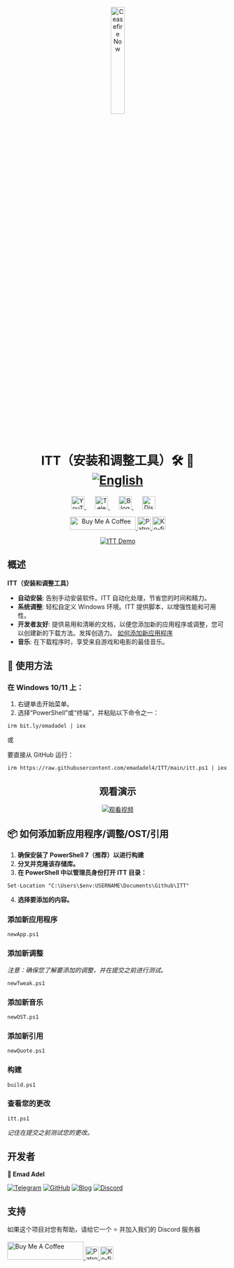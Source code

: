 <p align="center">
  <a href="https://techforpalestine.org/learn-more" rel="nofollow">
    <img src="https://raw.githubusercontent.com/Safouene1/support-palestine-banner/master/StandWithPalestine.svg" alt="Ceasefire Now" style="width:25%;">
  </a>
</p>

<h1 align="center">ITT（安装和调整工具）🛠️ 🚀
<div align="center">
<a href="/README.md">
  <img src="https://img.shields.io/badge/-English-green" alt="English">
</a>
</div>
</h1>

<div align="center">
   <a href="https://www.youtube.com/@emadadel4" style="margin-right: 20px;">
        <img src="https://img.shields.io/badge/YouTube-FF0000?style=flat&logo=youtube&logoColor=white" alt="YouTube" height="30">
    </a>
    <a href="https://t.me/ittemadadel" style="margin-right: 20px;">
        <img src="https://img.shields.io/badge/Telegram-2CA5E0?style=flat&logo=telegram&logoColor=white" alt="Telegram" height="30">
    </a>
    <a href="https://emadadel4.github.io" style="margin-right: 20px;">
        <img src="https://img.shields.io/badge/Blog-FF5722?style=flat&logo=blogger&logoColor=white" alt="Blog" height="30">
    </a>
    <a href="https://discord.gg/3eV79KgD" style="margin-right: 20px;">
        <img src="https://img.shields.io/badge/-Discord-7289da?style=flat&logo=discord&logoColor=white" alt="Discord" height="30">
    </a>
</div>

<p align="center">
<a href="https://www.buymeacoffee.com/emadadel" target="_blank"><img src="https://cdn.buymeacoffee.com/buttons/default-orange.png" alt="Buy Me A Coffee" height="30" width="150">
</a>

  <a href="https://www.patreon.com/emadadel" target="_blank">
    <img src="https://img.shields.io/badge/Patron-blue?logo=patreon" alt="Patron" height="30">
  </a>

  <a href="https://ko-fi.com/emadadel" target="_blank">
  <img src="https://img.shields.io/badge/Ko--fi-blue?logo=kofi" alt="Ko-fi" height="30">
</a>

</p>

<p align="center">
  <a target="_blank" rel="noopener noreferrer" href="https://raw.githubusercontent.com/emadadel4/ITT/main/Assets/Images/demo.PNG">
    <img src="https://raw.githubusercontent.com/emadadel4/ITT/main/Assets/Images/demo.PNG" alt="ITT Demo" style="max-width: 100%;">
  </a>
</p>

<h2>概述</h2>

<p><strong>ITT（安装和调整工具）</strong></p>

- **自动安装**: 告别手动安装软件。ITT 自动化处理，节省您的时间和精力。
- **系统调整**: 轻松自定义 Windows 环境。ITT 提供脚本，以增强性能和可用性。
- **开发者友好**: 提供易用和清晰的文档，以便您添加新的应用程序或调整，您可以创建新的下载方法。发挥创造力。 <a href="#--how-to-add-a-new-apptweakostquote">如何添加新应用程序</a>
- **音乐**: 在下载程序时，享受来自游戏和电影的最佳音乐。

<h2>🚀 使用方法</h2>

<h3>在 Windows 10/11 上：</h3>
<ol>
<li>右键单击开始菜单。</li>
<li>选择“PowerShell”或“终端”，并粘贴以下命令之一：</li>
</ol>

<pre><code>irm bit.ly/emadadel | iex
</code></pre>

或

<p>要直接从 GitHub 运行：</p>

<pre><code>irm https://raw.githubusercontent.com/emadadel4/ITT/main/itt.ps1 | iex
</code></pre>

<div align="center">

  ## 观看演示

  [![观看视频](https://img.youtube.com/vi/QmO82OTsU5c/hqdefault.jpg)](https://www.youtube.com/watch?v=QmO82OTsU5c)
</div>

<h2> 📦 如何添加新应用程序/调整/OST/引用</h2>
<ol>
<li><strong>确保安装了 PowerShell 7（推荐）以进行构建</strong></li>
<li><strong>分叉并克隆该存储库。</strong></li>
<li><strong>在 PowerShell 中以管理员身份打开 ITT 目录：</strong></li>
</ol>

<pre><code>Set-Location "C:\Users\$env:USERNAME\Documents\Github\ITT"
</code></pre>

<ol start="4">
<li><strong>选择要添加的内容。</strong></li>
</ol>

<h3>添加新应用程序</h3>

<pre><code>newApp.ps1
</code></pre>

<h3>添加新调整</h3>

<p><em>注意：确保您了解要添加的调整，并在提交之前进行测试。</em></p>

<pre><code>newTweak.ps1
</code></pre>

<h3>添加新音乐</h3>

<pre><code>newOST.ps1
</code></pre>

<h3>添加新引用</h3>

<pre><code>newQuote.ps1
</code></pre>

<h3>构建</h3>

<pre><code>build.ps1
</code></pre>

<h3>查看您的更改</h3>
<pre><code>itt.ps1
</code></pre>

<p><em>记住在提交之前测试您的更改。</em></p>

<h2>开发者</h2>

<p><strong>👤 Emad Adel</strong></p>

[![Telegram](https://img.shields.io/badge/Telegram-2CA5E0?style=flat&logo=telegram&logoColor=white)](https://t.me/ittemadadel) [![GitHub](https://img.shields.io/badge/GitHub-181717?style=flat&logo=github&logoColor=white)](https://github.com/emadadel4) [![Blog](https://img.shields.io/badge/Blog-FF5722?style=flat&logo=blogger&logoColor=white)](https://emadadel4.github.io) [![Discord](https://img.shields.io/badge/-Discord-7289da?style=flat&logo=discord&logoColor=white)](https://discord.gg/3eV79KgD)

## 支持 

<p>如果这个项目对您有帮助，请给它一个 ⭐️ 并加入我们的 Discord 服务器</p>

<a href="https://www.buymeacoffee.com/emadadel" target="_blank">
  <img src="https://cdn.buymeacoffee.com/buttons/default-orange.png" alt="Buy Me A Coffee" height="41" width="174">
</a>
<a href="https://www.patreon.com/emadadel" target="_blank">
  <img src="https://img.shields.io/badge/Patron-blue?logo=patreon" alt="Patron" height="30">
</a>
<a href="https://ko-fi.com/emadadel" target="_blank">
  <img src="https://img.shields.io/badge/Ko--fi-blue?logo=kofi" alt="Ko-fi" height="30">
</a>
